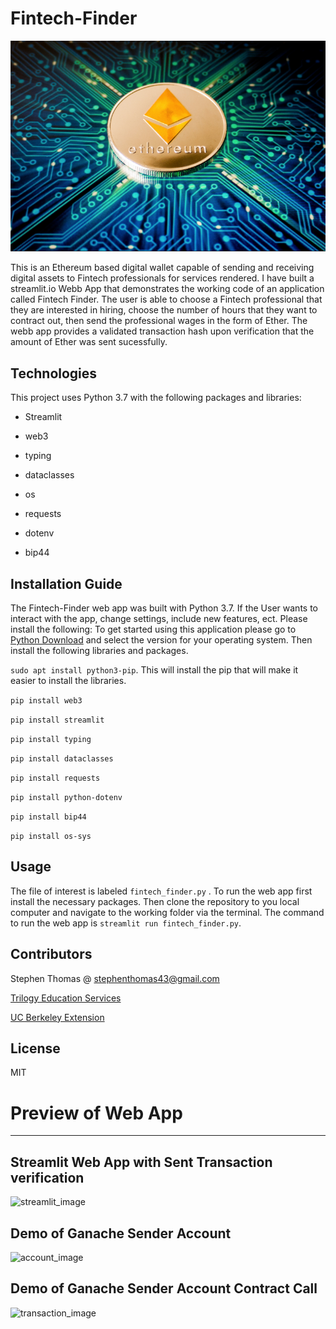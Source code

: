 # Fintech-Finder

![eth_image](Resources/eth_image.png)


This is an Ethereum based digital wallet capable of sending and receiving digital assets to Fintech professionals for services rendered. I have built a streamlit.io Webb App that demonstrates the working code of an application called Fintech Finder. The user is able to choose a Fintech professional that they are interested in hiring, choose the number of hours that they want to contract out, then send the professional wages in the form of Ether. The webb app provides a validated transaction hash upon verification that the amount of Ether was sent sucessfully.


## Technologies

This project uses Python 3.7 with the following packages and libraries:

- Streamlit

- web3

- typing

- dataclasses

- os

- requests

- dotenv

- bip44


## Installation Guide

The Fintech-Finder web app was built with Python 3.7. If the User wants to interact with the app, change settings, include new features, ect. Please install the following:  To get started using this application please go to [Python Download](https://www.python.org/downloads/) and select the version for your operating system. Then install the following libraries and packages.

``` sudo apt install python3-pip ```. This will install the pip that will make it easier to install the libraries.

``` pip install web3 ```

``` pip install streamlit ```

``` pip install typing ```

``` pip install dataclasses ```

``` pip install requests ```

``` pip install python-dotenv ```

``` pip install bip44 ```

``` pip install os-sys ```


## Usage

The file of interest is labeled ``` fintech_finder.py ``` . To run the web app first install the necessary packages. Then clone the repository to you local computer and navigate to the working folder via the terminal. The command to run the web app is ``` streamlit run fintech_finder.py ```. 


## Contributors

Stephen Thomas @ stephenthomas43@gmail.com

[Trilogy Education Services](https://www.trilogyed.com/)

[UC Berkeley Extension ](https://extension.berkeley.edu/)



## License 

MIT


# Preview of Web App
---

## Streamlit Web App with Sent Transaction verification

![streamlit_image](Resources/streamlit_image.png)

## Demo of Ganache Sender Account

![account_image](Resources/account_image.png)

## Demo of Ganache Sender Account Contract Call 

![transaction_image](Resources/transaction_image.png)

